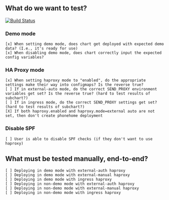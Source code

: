 ## What do we want to test?

[![Build Status](https://travis-ci.org/funkypenguin/docker-mailserver.svg?branch=add-helm-chart)](https://travis-ci.org/funkypenguin/docker-mailserver)

### Demo mode

```
[x] When setting demo mode, does chart get deployed with expected demo data? (I.e., it's ready for use)
[x] When disabling demo mode, does chart correctly input the expected config variables?
```

### HA Proxy mode

```
[x] When setting haproxy mode to "enabled", do the appropriate settings make their way into configmaps? Is the reverse true?
[ ] If in external-auto mode, do the correct SEND_PROXY environment variables get set? Is the reverse true? (hard to test results of subchart?)
[ ] If in ingress mode, do the correct SEND_PROXY settings get set? (hard to test results of subchart?)
[X] If both haproxy.enabled and haproxy.mode=external auto are not set, then don't create phonehome deployment
```

### Disable SPF

```
[ ] User is able to disable SPF checks (if they don't want to use haproxy)
```


## What must be tested manually, end-to-end?

```
[ ] Deploying in demo mode with external-auth haproxy
[ ] Deploying in demo mode with external-manual haproxy
[ ] Deploying in demo mode with ingress haproxy
[ ] Deploying in non-demo mode with external-auth haproxy
[ ] Deploying in non-demo mode with external-manual haproxy
[ ] Deploying in non-demo mode with ingress haproxy
```
